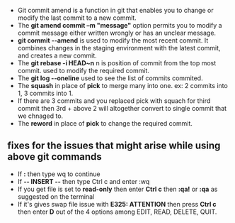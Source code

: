 * Git commit amend is a function in git that enables you to change or modify the last commit to a new commit.
* The **git amend commit –m "message"** option permits you to modify a commit message either written wrongly or has an unclear message. 
* **git commit --amend** is used to modify the most recent commit. It combines changes in the staging environment with the latest commit, and creates a new commit. 
* The **git rebase -i HEAD~n** n is position of commit from the top most commit. used to modify the required commit.
* The **git log --oneline** used to see the list of commits commited.
* The **squash** in place of **pick** to merge many into one. ex: 2 commits into 1, 3 commits into 1.
* If there are 3 commits and you replaced pick with squach for third commit then 3rd + above 2 will altogether convert to single commit that we chnaged to.
* The **reword** in place of **pick** to change the required commit.

## fixes for the issues that might arise while using above git commands
* If **:**  then type wq to continue
* If **-- INSERT --**  then type Ctrl c and enter :wq
* If you get file is set to **read-only** then enter **Ctrl c** then **:qa!** or **:qa** as suggested on the terminal 
* If it's gives swap file issue with **E325: ATTENTION** then press **Ctrl c** then enter **D** out of the 4 options among EDIT, READ, DELETE, QUIT. 

